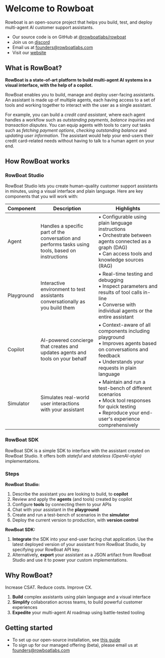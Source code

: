 # Welcome to Rowboat

Rowboat is an open-source project that helps you build, test, and deploy multi-agent AI customer support assistants.

- Our source code is on GitHub at [@rowboatlabs/rowboat](https://github.com/rowboatlabs/rowboat/)
- Join us on [discord](https://discord.gg/jHhUKkKHn8)
- Email us at [founders@rowboatlabs.com](mailto:founders@rowboatlabs.com)
- Visit our [website](https://www.rowboatlabs.com/)

## What is RowBoat?
**RowBoat is a state-of-art platform to build multi-agent AI systems in a visual interface, with the help of a copilot.**

RowBoat enables you to build, manage and deploy user-facing assistants. An assistant is made up of multiple agents, each having access to a set of tools and working together to interact with the user as a single assistant. 

For example, you can build a *credit card assistant*, where each agent handles a workflow such as *outstanding payments*, *balance inquiries* and *transaction disputes*. You can equip agents with tools to carry out tasks such as *fetching payment options*, *checking outstanding balance* and *updating user information*. The assistant would help your end-users their credit card-related needs without having to talk to a human agent on your end.

## How RowBoat works

### RowBoat Studio
RowBoat Studio lets you create human-quality customer support assistants in minutes, using a visual interface and plain language. Here are key components that you will work with:

| Component  | Description | Highlights |
|------------|-------------|------------|
| Agent     | Handles a specific part of the conversation and<br>performs tasks using tools, based on instructions |• Configurable using plain language instructions<br>• Orchestrate between agents connected as a graph (DAG)<br>• Can access tools and knowledge sources (RAG)|
| Playground | Interactive environment to test assistants<br>conversationally as you build them |• Real-time testing and debugging<br>• Inspect parameters and results of tool calls in-line<br>• Converse with individual agents or the entire assistant|
| Copilot    | AI-powered concierge that creates and<br>updates agents and tools on your behalf |• Context-aware of all components including playground<br>• Improves agents based on conversations and feedback <br>• Understands your requests in plain language|
| Simulator  | Simulates real-world user interactions<br>with your assistant |• Maintain and run a test-bench of different scenarios<br>• Mock tool responses for quick testing<br>• Reproduce your end-user's experience comprehensively|

### RowBoat SDK
RowBoat SDK is a simple SDK to interface with the assistant created on RowBoat Studio. It offers both *stateful* and *stateless (OpenAI-style)* implementations.

### Steps
**RowBoat Studio:**

1. Describe the assistant you are looking to build, to **copilot**
2. Review and apply the **agents** (and tools) created by copilot
3. Configure **tools** by connecting them to your APIs
4. Chat with your assistant in the **playground**
5. Create and run a test-bench of scenarios in the **simulator**
6. Deploy the current version to production, with **version control**

**RowBoat SDK:**

1. **Integrate** the SDK into your end-user facing chat application. Use the latest deployed version of your assistant from RowBoat Studio, by specifying your RowBoat API key.
2. Alternatively, **export** your assistant as a JSON artifact from RowBoat Studio and use it to power your custom implementations.

## Why RowBoat?
Increase CSAT. Reduce costs. Improve CX.

1. **Build** complex assistants using plain language and a visual interface
2. **Simplify** collaboration across teams, to build powerful customer experiences
3. **Expedite** your multi-agent AI roadmap using battle-tested tooling

## Getting started

- To set up our open-source installation, see [this guide](/installation)
- To sign up for our managed offering (beta), please email us at [founders@rowboatlabs.com](mailto:founders@rowboatlabs.com)